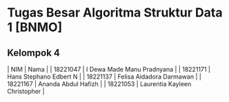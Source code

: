 # Tugas Besar Algoritma Struktur Data 1 [BNMO]

## Kelompok 4
| NIM | Nama |
| 18221047 | I Dewa Made Manu Pradnyana |
| 18221171 | Hans Stephano Edbert N |
| 18221137 | Felisa Aidadora Darmawan |
| 18221167 | Ananda Abdul Hafizh |
| 18221053 | Laurentia Kayleen Christopher |

